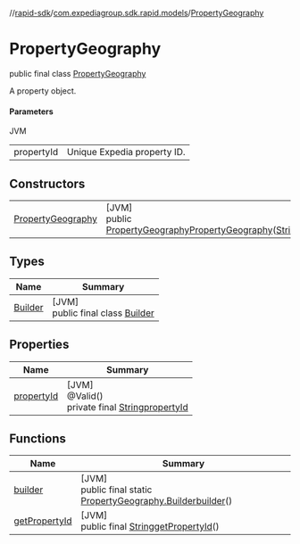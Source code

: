 //[rapid-sdk](../../../index.md)/[com.expediagroup.sdk.rapid.models](../index.md)/[PropertyGeography](index.md)

# PropertyGeography

public final class [PropertyGeography](index.md)

A property object.

#### Parameters

JVM

| | |
|---|---|
| propertyId | Unique Expedia property ID. |

## Constructors

| | |
|---|---|
| [PropertyGeography](-property-geography.md) | [JVM]<br>public [PropertyGeography](index.md)[PropertyGeography](-property-geography.md)([String](https://docs.oracle.com/javase/8/docs/api/java/lang/String.html)propertyId) |

## Types

| Name | Summary |
|---|---|
| [Builder](-builder/index.md) | [JVM]<br>public final class [Builder](-builder/index.md) |

## Properties

| Name | Summary |
|---|---|
| [propertyId](index.md#-1943592740%2FProperties%2F700308213) | [JVM]<br>@Valid()<br>private final [String](https://docs.oracle.com/javase/8/docs/api/java/lang/String.html)[propertyId](index.md#-1943592740%2FProperties%2F700308213) |

## Functions

| Name | Summary |
|---|---|
| [builder](builder.md) | [JVM]<br>public final static [PropertyGeography.Builder](-builder/index.md)[builder](builder.md)() |
| [getPropertyId](get-property-id.md) | [JVM]<br>public final [String](https://docs.oracle.com/javase/8/docs/api/java/lang/String.html)[getPropertyId](get-property-id.md)() |
